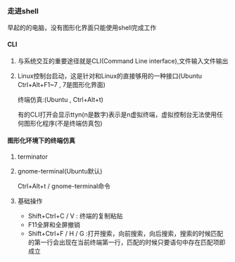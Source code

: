 ### 走进shell

早起的的电脑，没有图形化界面只能使用shell完成工作

#### CLI

1. 与系统交互的重要途径就是CLI(Command Line interface),文件输入文件输出

2. Linux控制台启动，这是针对和Linux的直接够用的一种接口(Ubuntu Ctrl+Alt+F1~7 , 7是图形化界面)

   终端仿真:(Ubuntu , Ctrl+Alt+t)

   有的CLI打开会显示ttyn(n是数字)表示是n虚拟终端，虚拟控制台无法使用任何图形化程序(不是终端仿真包)

#### 图形化环境下的终端仿真

1. terminator

2. gnome-terminal(Ubuntu默认)

   Ctrl+Alt+t / gnome-terminal命令

3. 基础操作

   * Shift+Ctrl+C / V : 终端的复制粘贴
   * F11全屏和全屏撤销
   * Shift+Ctrl+F / H / G :打开搜索，向前搜索，向后搜索，搜索的时候匹配的第一行会出现在当前终端第一行，匹配的时候只要语句中存在匹配项即成立

